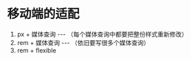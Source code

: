 # 移动端的适配
1. px + 媒体查询  --- （每个媒体查询中都要把整份样式重新修改）
2. rem + 媒体查询  ---  （依旧要写很多个媒体查询）
3. rem + flexible
